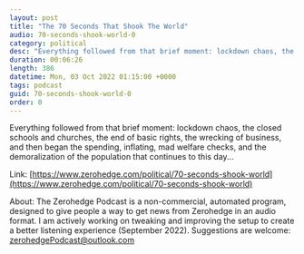 ```yaml
---
layout: post
title: "The 70 Seconds That Shook The World"
audio: 70-seconds-shook-world-0
category: political
desc: "Everything followed from that brief moment: lockdown chaos, the closed schools and churches, the end of basic rights, the wrecking of business, and then began the spending, inflating, mad welfare checks, and the demoralization of the population that continues to this day..."
duration: 00:06:26
length: 386
datetime: Mon, 03 Oct 2022 01:15:00 +0000
tags: podcast
guid: 70-seconds-shook-world-0
order: 0
---
```

Everything followed from that brief moment: lockdown chaos, the closed schools and churches, the end of basic rights, the wrecking of business, and then began the spending, inflating, mad welfare checks, and the demoralization of the population that continues to this day...

Link: [https://www.zerohedge.com/political/70-seconds-shook-world](https://www.zerohedge.com/political/70-seconds-shook-world)

About: The Zerohedge Podcast is a non-commercial, automated program, designed to give people a way to get news from Zerohedge in an audio format.  I am actively working on tweaking and improving the setup to create a better listening experience (September 2022).  Suggestions are welcome: [zerohedgePodcast@outlook.com](mailto:zerohedgePodcast@outlook.com)